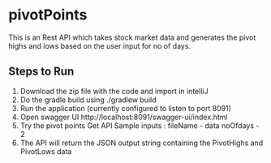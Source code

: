 # pivotPoints
This is an Rest API which takes stock market data and generates the pivot highs and lows based on the user input for no of days.

## Steps to Run
1. Download the zip file with the code and import in intelliJ
2. Do the gradle build using ./gradlew build
3. Run the application (currently configured to listen to port 8091)
4. Open swagger UI http://localhost:8091/swagger-ui/index.html
5. Try the pivot points Get API 
   Sample inputs : fileName - data
                   noOfdays - 2
6. The API will return the JSON output string containing the PivotHighs and PivotLows data

